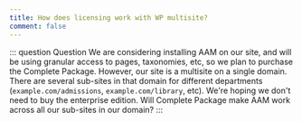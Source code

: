```yaml
---
title: How does licensing work with WP multisite?
comment: false
---
```


::: question Question
We are considering installing AAM on our site, and will be using granular access to pages, taxonomies, etc, so we plan to purchase the Complete Package. However, our site is a multisite on a single domain. There are several sub-sites in that domain for different departments (`example.com/admissions`, `example.com/library`, etc). We're hoping we don't need to buy the enterprise edition. Will Complete Package make AAM work across all our sub-sites in our domain?
:::

<UnderDevelopment />
